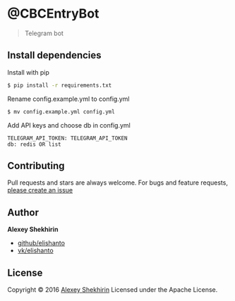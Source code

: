 # @CBCEntryBot
> Telegram bot

## Install dependencies

Install with pip

```sh
$ pip install -r requirements.txt
```

Rename config.example.yml to config.yml

```sh
$ mv config.example.yml config.yml
```

Add API keys and choose db in config.yml
```
TELEGRAM_API_TOKEN: TELEGRAM_API_TOKEN
db: redis OR list
```

## Contributing

Pull requests and stars are always welcome. For bugs and feature requests, [please create an issue](https://github.com/elishanto/chatbotscommunity-entry-bot/issues)

## Author

**Alexey Shekhirin**

* [github/elishanto](https://github.com/elishanto)
* [vk/elishanto](http://vk.com/elishanto)

## License

Copyright © 2016 [Alexey Shekhirin](https://github.com/elishanto)
Licensed under the Apache License.
